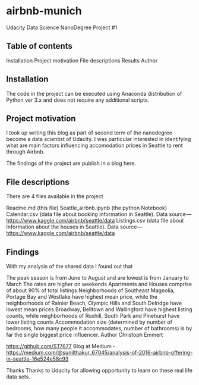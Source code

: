 # airbnb-munich

Udacity Data Science NanoDegree Project #1

## Table of contents
Installation
Project motivation
File descriptions
Results
Author

## Installation
The code in the project can be executed using Anaconda distribution of Python ver 3.x and does not require any additional scripts.

## Project motivation
I took up writing this blog as part of second term of the nanodegree become a data scientist of Udacity. I was particular interested in identifying what are main factors influencing accomodation prices in Seattle to rent through Airbnb.

The findings of the project are publish in a blog here.

## File descriptions
There are 4 files available in the project

Readme.md (this file)
Seattle_airbnb.ipynb (the python Notebook)
Calendar.csv (data file about booking information in Seattle). Data source — https://www.kaggle.com/airbnb/seattle/data
Listings.csv (data file about Information about the houses in Seattle). Data source — https://www.kaggle.com/airbnb/seattle/data

## Findings
With my analysis of the shared data I found out that

The peak season is from June to August and are lowest is from January to March
The rates are higher on weekends
Apartments and Houses comprise of about 90% of total listings
Neighborhoods of Southeast Magnolia, Portage Bay and Westlake have highest mean price, while the neighborhoods of Rainier Beach, Olympic Hills and South Delridge have lowest mean prices
Broadway, Belltown and Wallingford have highest listing counts, while neighborhoods of Roxhill, South Park and Pinehurst have lower listing counts
Accommodation size (determined by number of bedrooms, how many people it accommodates, number of bathrooms) is by far the single biggest price influencer.
Author
Christoph Emmert

https://github.com/ST7677
Blog at Medium - https://medium.com/@sunilthakur_67045/analysis-of-2016-airbnb-offering-in-seattle-16e524e58c93

Thanks
Thanks to Udacity for allowing opportunity to learn on these real life data sets.
